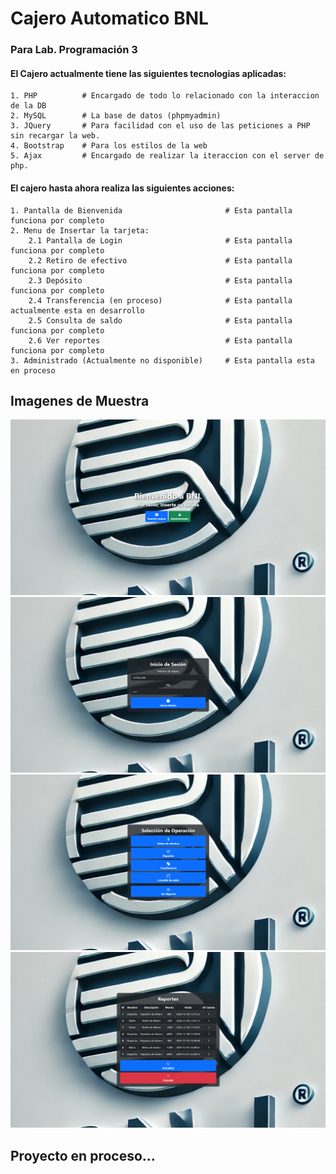 # Cajero Automatico BNL
### Para Lab. Programación 3

#### El Cajero actualmente tiene las siguientes tecnologias aplicadas:

```shell
1. PHP          # Encargado de todo lo relacionado con la interaccion de la DB
2. MySQL        # La base de datos (phpmyadmin)
3. JQuery       # Para facilidad con el uso de las peticiones a PHP sin recargar la web.
4. Bootstrap    # Para los estilos de la web
5. Ajax         # Encargado de realizar la iteraccion con el server de php.
```

#### El cajero hasta ahora realiza las siguientes acciones:
```shell
1. Pantalla de Bienvenida                       # Esta pantalla funciona por completo
2. Menu de Insertar la tarjeta:
    2.1 Pantalla de Login                       # Esta pantalla funciona por completo
    2.2 Retiro de efectivo                      # Esta pantalla funciona por completo
    2.3 Depósito                                # Esta pantalla funciona por completo
    2.4 Transferencia (en proceso)              # Esta pantalla actualmente esta en desarrollo
    2.5 Consulta de saldo                       # Esta pantalla funciona por completo
    2.6 Ver reportes                            # Esta pantalla funciona por completo
3. Administrado (Actualmente no disponible)     # Esta pantalla esta en proceso
```

## Imagenes de Muestra
![Pantalla de Bienvenida](preview/preview_1.png)
![Pantalla de Login](preview/preview_2.png)
![Pantalla de Bienvenida](preview/preview_3.png)
![Pantalla de Ver reportes](preview/preview_4.png)

## Proyecto en proceso...